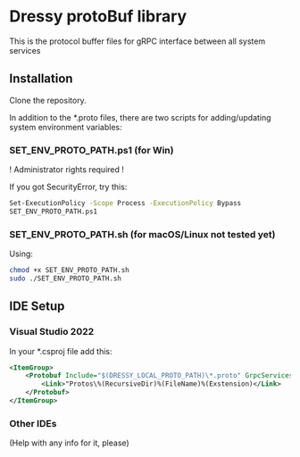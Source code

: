 # Dressy protoBuf library

This is the protocol buffer files for gRPC interface between all system services

## Installation

Clone the repository.

In addition to the *.proto files, there are two scripts for adding/updating system environment variables:

### SET_ENV_PROTO_PATH.ps1 (for Win)

! Administrator rights required !

If you got SecurityError, try this:
```bash
Set-ExecutionPolicy -Scope Process -ExecutionPolicy Bypass
SET_ENV_PROTO_PATH.ps1
```

### SET_ENV_PROTO_PATH.sh (for macOS/Linux not tested yet)

Using:
```bash
chmod +x SET_ENV_PROTO_PATH.sh
sudo ./SET_ENV_PROTO_PATH.sh
```

## IDE Setup
### Visual Studio 2022
In your *.csproj file add this:
```xml
<ItemGroup>
	<Protobuf Include="$(DRESSY_LOCAL_PROTO_PATH)\*.proto" GrpcServices="Both">
		<Link>"Protos\%(RecursiveDir)%(FileName)%(Exstension)</Link>
    </Protobuf>
</ItemGroup>
```

### Other IDEs

(Help with any info for it, please)